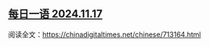 <!--1731908545000-->
[每日一语 2024.11.17](https://chinadigitaltimes.net/chinese/713189.html)
------

<p>阅读全文：<a href="https://chinadigitaltimes.net/chinese/713164.html">https://chinadigitaltimes.net/chinese/713164.html</a></p><p><img decoding="async" src="data:image/svg+xml,%3Csvg%20xmlns='http://www.w3.org/2000/svg'%20viewBox='0%200%200%200'%3E%3C/svg%3E" alt="" data-lazy-src="https://chinadigitaltimes.net/chinese/files/2024/11/1117.jpg"><noscript><img decoding="async" src="https://chinadigitaltimes.net/chinese/files/2024/11/1117.jpg" alt=""></noscript></p><div class="addtoany_share_save_container addtoany_content addtoany_content_bottom"><div class="a2a_kit a2a_kit_size_32 addtoany_list" data-a2a-url="https://chinadigitaltimes.net/chinese/713189.html" data-a2a-title="每日一语 2024.11.17"><a class="a2a_button_facebook" href="https://www.addtoany.com/add_to/facebook?linkurl=https%3A%2F%2Fchinadigitaltimes.net%2Fchinese%2F713189.html&amp;linkname=%E6%AF%8F%E6%97%A5%E4%B8%80%E8%AF%AD%202024.11.17" title="Facebook" rel="nofollow noopener" target="_blank"></a><a class="a2a_button_twitter" href="https://www.addtoany.com/add_to/twitter?linkurl=https%3A%2F%2Fchinadigitaltimes.net%2Fchinese%2F713189.html&amp;linkname=%E6%AF%8F%E6%97%A5%E4%B8%80%E8%AF%AD%202024.11.17" title="Twitter" rel="nofollow noopener" target="_blank"></a><a class="a2a_button_telegram" href="https://www.addtoany.com/add_to/telegram?linkurl=https%3A%2F%2Fchinadigitaltimes.net%2Fchinese%2F713189.html&amp;linkname=%E6%AF%8F%E6%97%A5%E4%B8%80%E8%AF%AD%202024.11.17" title="Telegram" rel="nofollow noopener" target="_blank"></a><a class="a2a_button_reddit" href="https://www.addtoany.com/add_to/reddit?linkurl=https%3A%2F%2Fchinadigitaltimes.net%2Fchinese%2F713189.html&amp;linkname=%E6%AF%8F%E6%97%A5%E4%B8%80%E8%AF%AD%202024.11.17" title="Reddit" rel="nofollow noopener" target="_blank"></a><a class="a2a_button_whatsapp" href="https://www.addtoany.com/add_to/whatsapp?linkurl=https%3A%2F%2Fchinadigitaltimes.net%2Fchinese%2F713189.html&amp;linkname=%E6%AF%8F%E6%97%A5%E4%B8%80%E8%AF%AD%202024.11.17" title="WhatsApp" rel="nofollow noopener" target="_blank"></a><a class="a2a_button_email" href="https://www.addtoany.com/add_to/email?linkurl=https%3A%2F%2Fchinadigitaltimes.net%2Fchinese%2F713189.html&amp;linkname=%E6%AF%8F%E6%97%A5%E4%B8%80%E8%AF%AD%202024.11.17" title="Email" rel="nofollow noopener" target="_blank"></a><a class="a2a_button_copy_link" href="https://www.addtoany.com/add_to/copy_link?linkurl=https%3A%2F%2Fchinadigitaltimes.net%2Fchinese%2F713189.html&amp;linkname=%E6%AF%8F%E6%97%A5%E4%B8%80%E8%AF%AD%202024.11.17" title="Copy Link" rel="nofollow noopener" target="_blank"></a><a class="a2a_dd addtoany_share_save addtoany_share" href="https://www.addtoany.com/share"></a></div></div>
